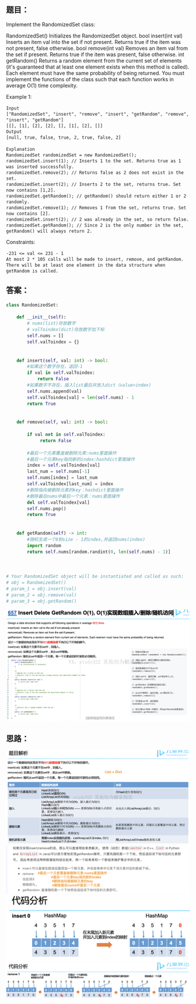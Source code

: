 ## 题目：
Implement the RandomizedSet class:

RandomizedSet() Initializes the RandomizedSet object.
bool insert(int val) Inserts an item val into the set if not present. Returns true if the item was not present, false otherwise.
bool remove(int val) Removes an item val from the set if present. Returns true if the item was present, false otherwise.
int getRandom() Returns a random element from the current set of elements (it's guaranteed that at least one element exists when this method is called). Each element must have the same probability of being returned.
You must implement the functions of the class such that each function works in average O(1) time complexity.

 
Example 1:
```
Input
["RandomizedSet", "insert", "remove", "insert", "getRandom", "remove", "insert", "getRandom"]
[[], [1], [2], [2], [], [1], [2], []]
Output
[null, true, false, true, 2, true, false, 2]

Explanation
RandomizedSet randomizedSet = new RandomizedSet();
randomizedSet.insert(1); // Inserts 1 to the set. Returns true as 1 was inserted successfully.
randomizedSet.remove(2); // Returns false as 2 does not exist in the set.
randomizedSet.insert(2); // Inserts 2 to the set, returns true. Set now contains [1,2].
randomizedSet.getRandom(); // getRandom() should return either 1 or 2 randomly.
randomizedSet.remove(1); // Removes 1 from the set, returns true. Set now contains [2].
randomizedSet.insert(2); // 2 was already in the set, so return false.
randomizedSet.getRandom(); // Since 2 is the only number in the set, getRandom() will always return 2.
```

Constraints:
```
-231 <= val <= 231 - 1
At most 2 * 105 calls will be made to insert, remove, and getRandom.
There will be at least one element in the data structure when getRandom is called.
```


## 答案：
```python
class RandomizedSet:

    def __init__(self):
        # nums(list)存放数字
        # valToindex(dict)存放数字加下标
        self.nums = []
        self.valToindex = {}
        

    def insert(self, val: int) -> bool:
        #如果这个数字存在，返回-1
        if val in self.valToindex:
            return False
        #如果数字不存在，插入list最后并放入dict（value>index)
        self.nums.append(val)
        self.valToindex[val] = len(self.nums) - 1
        return True
        

    def remove(self, val: int) -> bool:
           
        if val not in self.valToindex:
             return False
        
        #最后一个元素覆盖被删除元素:nums里面操作
        #最后一个元素key指向新的index:hashdict里面操作
        index = self.valToindex[val]
        last_num = self.nums[-1]
        self.nums[index] = last_num
        self.valToindex[last_num] = index
        #删除指向被删除元素的key：hashdict里面操作
        #删除最后nums中最后一个元素：nums里面操作
        del self.valToindex[val]
        self.nums.pop()
        return True
        

    def getRandom(self) -> int:
        #随机生成一个0到size - 1的index,并返回nums(index)
        import random
        return self.nums[random.randint(0, len(self.nums) - 1)]
        


# Your RandomizedSet object will be instantiated and called as such:
# obj = RandomizedSet()
# param_1 = obj.insert(val)
# param_2 = obj.remove(val)
# param_3 = obj.getRandom()


```
![a](https://github.com/SSRRBB/Leetcode/blob/main/Images/171.png)
## 思路：

![a](https://github.com/SSRRBB/Leetcode/blob/main/Images/172.png)
![a](https://github.com/SSRRBB/Leetcode/blob/main/Images/175.png)
![a](https://github.com/SSRRBB/Leetcode/blob/main/Images/173.png)
![a](https://github.com/SSRRBB/Leetcode/blob/main/Images/174.png)
